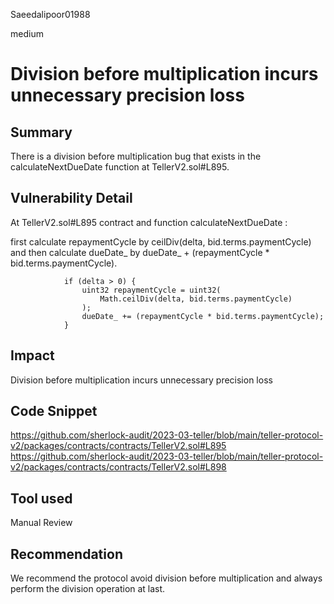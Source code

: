 Saeedalipoor01988

medium

# Division before multiplication incurs unnecessary precision loss

## Summary
There is a division before multiplication bug that exists in the calculateNextDueDate function at TellerV2.sol#L895.

## Vulnerability Detail
At TellerV2.sol#L895 contract and function calculateNextDueDate :

first calculate repaymentCycle by ceilDiv(delta, bid.terms.paymentCycle) and then calculate dueDate_ by dueDate_ + (repaymentCycle * bid.terms.paymentCycle).

```solidity
            if (delta > 0) {
                uint32 repaymentCycle = uint32(
                    Math.ceilDiv(delta, bid.terms.paymentCycle)
                );
                dueDate_ += (repaymentCycle * bid.terms.paymentCycle);
            }
```

## Impact
Division before multiplication incurs unnecessary precision loss

## Code Snippet
https://github.com/sherlock-audit/2023-03-teller/blob/main/teller-protocol-v2/packages/contracts/contracts/TellerV2.sol#L895
https://github.com/sherlock-audit/2023-03-teller/blob/main/teller-protocol-v2/packages/contracts/contracts/TellerV2.sol#L898

## Tool used
Manual Review

## Recommendation
We recommend the protocol avoid division before multiplication and always perform the division operation at last.